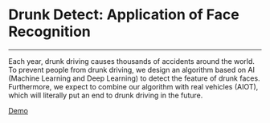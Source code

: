 # Drunk Detect: Application of Face Recognition
---
Each year, drunk driving causes thousands of accidents around the world. To prevent people from drunk driving, we design an algorithm based on AI (Machine Learning and Deep Learning) to detect the feature of drunk faces. Furthermore, we expect to combine our algorithm with real vehicles (AIOT), which will literally put an end to drunk driving in the future.

[Demo](https://www.facebook.com/math.helper.tw/?ref=bookmarks)

